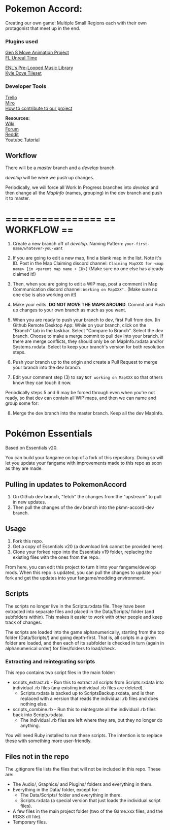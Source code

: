 # Pokemon Accord:

Creating our own game: Multiple Small Regions each with their own protagonist that meet up in the end.

### Plugins used

<!-- [Gen 8 Project](https://reliccastle.com/threads/3829/)  
[Following Pokemon EX](https://reliccastle.com/resources/516/)  
[Elite Battle: DX](https://luka-sj.com/res/ebdx)   -->
[Gen 8 Move Animation Project](https://www.pokecommunity.com/showthread.php?t=446303)  
[FL Unreal Time](https://www.pokecommunity.com/showthread.php?t=285831)  
<!-- [EVs and IVs Summary](https://reliccastle.com/resources/703/)  
[Relearn Moves](https://reliccastle.com/resources/933/)  

### Assets

[Voltseon's Pause Menu](https://reliccastle.com/resources/692/)  
[Ekat's Public Gen 3 Tilesets](https://reliccastle.com/threads/3669/)  
[The Darkest Resource Pack](https://reliccastle.com/resources/897/)  
[Ghosts of Knowledge Knesho Resource Pack](https://reliccastle.com/resources/900/)  
[Platinum Battle Transitions](https://reliccastle.com/resources/898/)  
[Pokeball Animations](https://reliccastle.com/resources/909/)   -->
[ENL's Pre-Looped Music Library](https://reliccastle.com/resources/663/)  
[Kyle Dove Tileset](https://reliccastle.com/resources/15/)  

### Developer Tools

[Trello](https://trello.com/pkmndevs)  
[Miro](https://miro.com/welcome/eDN0TW1zSmtiZ1A5NUtiYjBKaUNxZnlzYU9EUlBxaHhGZmpiTk42RjVIbVFrd2J0M0RUMjVZd1NBTUpWWlpYY3wzNDU4NzY0NTIyNzcxODAzNzE4?invite_link_id=295639398454)  
[How to contribute to our project](https://youtu.be/z1mddjl06Bc)

**Resources:**  
[Wiki](https://essentialsdocs.fandom.com/wiki/Essentials_Docs_Wiki)  
[Forum](https://reliccastle.com)  
[Reddit](https://www.reddit.com/r/PokemonRMXP/)  
[Youtube Tutorial](https://www.youtube.com/watch?v=mlnzaEhH5cI&list=PLuIp7Uf7pllmpcFOHbj4r8cVQYywpRZB5)  

## Workflow

There will be a _master_ branch and a _develop_ branch.

_develop_ will be were we push up changes.

Periodically, we will force all Work In Progress branches into _develop_ and then change all the _MapInfo_ (names, grouping) in the dev branch and push it to master.

================
==  __WORKFLOW__  ==
================

1. Create a new branch off of _develop_. Naming Pattern: `your-first-name/whatever-you-want`

2. If you are going to edit a new map, find a blank map in the list. Note it's ID. Post in the Map Claiming discord channel: `Claiming MapXXX for <map name> [in <parent map name + ID>]` (Make sure no one else has already claimed it!)

3. Then, when you are going to edit a WIP map, post a comment in Map Communication discord channel: `Working on MapXXX".` (Make sure no one else is also working on it!)

4. Make your edits. __DO NOT MOVE THE MAPS AROUND__. Commit and Push up changes to your own branch as much as you want.

5. When you are ready to push your branch to dev, first Pull from dev. (In Github Remote Desktop App: While on your branch, click on the "Branch" tab in the taskbar. Select "Compare to Branch". Select the dev branch. Choose to make a merge commit to pull dev into your branch. If there are merge conflicts, they should only be on MapInfo.rxdata and/or Systems.rxdata. Select to keep your branch's version for both resolution steps.

6. Push your branch up to the origin and create a Pull Request to merge your branch into the dev branch.

7. Edit your comment step (3) to say `NOT working on MapXXX` so that others know they can touch it now.

Periodically steps 5 and 6 may be forced through even when you're not ready, so that dev can contain all WIP maps, and then we can name and group  some for:

8. Merge the dev branch into the master branch. Keep all the dev MapInfo.


# Pokémon Essentials

Based on Essentials v20.

You can build your fangame on top of a fork of this repository. Doing so will let you update your fangame with improvements made to this repo as soon as they are made.

## Pulling in updates to PokemonAccord

1. On Github dev branch, "fetch" the changes from the "upstream" to pull in new updates.
2. Then pull the changes of the dev branch into the pkmn-accord-dev branch.

## Usage

1. Fork this repo.
2. Get a copy of Essentials v20 (a download link cannot be provided here).
3. Clone your forked repo into the Essentials v19 folder, replacing the existing files with the ones from the repo.

From here, you can edit this project to turn it into your fangame/develop mods. When this repo is updated, you can pull the changes to update your fork and get the updates into your fangame/modding environment.

## Scripts

The scripts no longer live in the Scripts.rxdata file. They have been extracted into separate files and placed in the Data/Scripts/ folder (and subfolders within). This makes it easier to work with other people and keep track of changes.

The scripts are loaded into the game alphanumerically, starting from the top folder (Data/Scripts/) and going depth-first. That is, all scripts in a given folder are loaded, and then each of its subfolder is checked in turn (again in alphanumerical order) for files/folders to load/check.

### Extracting and reintegrating scripts

This repo contains two script files in the main folder:

* scripts_extract.rb - Run this to extract all scripts from Scripts.rxdata into individual .rb files (any existing individual .rb files are deleted).
  * Scripts.rxdata is backed up to ScriptsBackup.rxdata, and is then replaced with a version that reads the individual .rb files and does nothing else.
* scripts_combine.rb - Run this to reintegrate all the individual .rb files back into Scripts.rxdata.
  * The individual .rb files are left where they are, but they no longer do anything.

You will need Ruby installed to run these scripts. The intention is to replace these with something more user-friendly.

## Files not in the repo

The .gitignore file lists the files that will not be included in this repo. These are:

* The Audio/, Graphics/ and Plugins/ folders and everything in them.
* Everything in the Data/ folder, except for:
  * The Data/Scripts/ folder and everything in there.
  * Scripts.rxdata (a special version that just loads the individual script files).
* A few files in the main project folder (two of the Game.xxx files, and the RGSS dll file).
* Temporary files.
